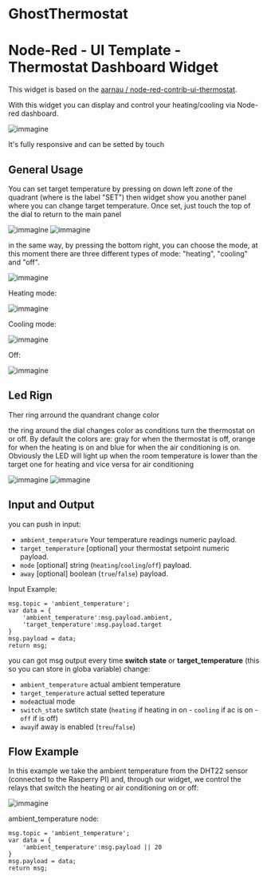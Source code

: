 # GhostThermostat
<H1>Node-Red - UI Template - Thermostat Dashboard Widget</H1>

This widget is based on the [aarnau / node-red-contrib-ui-thermostat](https://github.com/aarnau/node-red-contrib-ui-thermostat).

With this widget you can display and control your heating/cooling via Node-red dashboard.

![immagine](https://user-images.githubusercontent.com/3819353/159188615-94848d78-95f7-4ed6-a189-aca4ebb1b8c2.png)

It's fully responsive and can be setted by touch

<h2>General Usage</h2>

You can set target temperature by pressing on down left zone of the quadrant (where is the label "SET") then widget show you another panel where you can change target temperature. Once set, just touch the top of the dial to return to the main panel

![immagine](https://user-images.githubusercontent.com/3819353/159188861-902aa4fd-79ab-4d12-bea8-c0a996b83446.png) ![immagine](https://user-images.githubusercontent.com/3819353/159188930-015d2274-e97c-4371-be93-266467c89def.png)

in the same way, by pressing the bottom right, you can choose the mode, at this moment there are three different types of mode: "heating", "cooling" and "off".

![immagine](https://user-images.githubusercontent.com/3819353/159189023-d9cd643f-5c84-4b75-b6f7-349bf6db78f6.png) 

Heating mode:

![immagine](https://user-images.githubusercontent.com/3819353/159189052-6bb03633-072d-4c07-add5-a1dd158f4818.png) 

Cooling mode:

![immagine](https://user-images.githubusercontent.com/3819353/159189098-d5613104-2b96-47e2-860a-c260df99a210.png)

Off:

![immagine](https://user-images.githubusercontent.com/3819353/159189197-7e118f10-5688-4b7e-b6e9-0eececb4a15d.png)

<h2>Led Rign</h2>
Ther ring arround the quandrant change color 

the ring around the dial changes color as conditions turn the thermostat on or off. By default the colors are: gray for when the thermostat is off, orange for when the heating is on and blue for when the air conditioning is on. Obviously the LED will light up when the room temperature is lower than the target one for heating and vice versa for air conditioning

![immagine](https://user-images.githubusercontent.com/3819353/159189440-60351275-b16d-4192-97c7-c137b5de76cc.png) ![immagine](https://user-images.githubusercontent.com/3819353/159189460-b073ec1b-e1a2-4fab-a16b-4b10d3acd2e7.png)

<h2>Input and Output</h2>

you can push in input:

- <code>ambient_temperature</code> Your temperature readings numeric payload.
- <code>target_temperature</code> [optional] your thermostat setpoint numeric payload.
- <code>mode</code> [optional] string (<code>heating</code>/<code>cooling</code>/<code>off</code>) payload.
- <code>away</code> [optional] boolean (<code>true</code>/<code>false</code>) payload.

Input Example:

```
msg.topic = 'ambient_temperature';
var data = {
    'ambient_temperature':msg.payload.ambient,
    'target_temperature':msg.payload.target
}
msg.payload = data;
return msg;
```


you can got msg output every time **switch state** or **target_temperature** (this so you can store in globa variable) change:
- <code>ambient_temperature</code> actual ambient temperature
- <code>target_temperature</code> actual setted teperature
- <code>mode</code>actual mode
- <code>switch_state</code> swtitch state (<code>heating</code> if heating in on - <code>cooling</code> if ac is on - <code>off</code> if is off)
- <code>away</code>if away is enabled (<code>treu</code>/<code>false</code>)


<h2>Flow Example</h2>

In this example we take the ambient temperature from the DHT22 sensor (connected to the Rasperry PI) and, through our widget, we control the relays that switch the heating or air conditioning on or off:

![immagine](https://user-images.githubusercontent.com/3819353/159190806-f93833c7-53bf-49d3-a419-62448a7d1173.png)

ambient_temperature node:

```
msg.topic = 'ambient_temperature';  
var data = {
    'ambient_temperature':msg.payload || 20
}
msg.payload = data; 
return msg;
```
